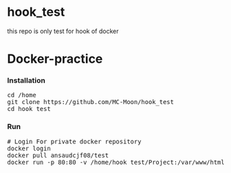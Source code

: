 # hook_test
this repo is only test for hook of docker
# Docker-practice
### Installation
<pre>
cd /home
git clone https://github.com/MC-Moon/hook_test
cd hook_test
</pre>
### Run
<pre>
# Login For private docker repository
docker login
docker pull ansaudcjf08/test
docker run -p 80:80 -v /home/hook_test/Project:/var/www/html ansaudcjf08/docker-test
</pre>
